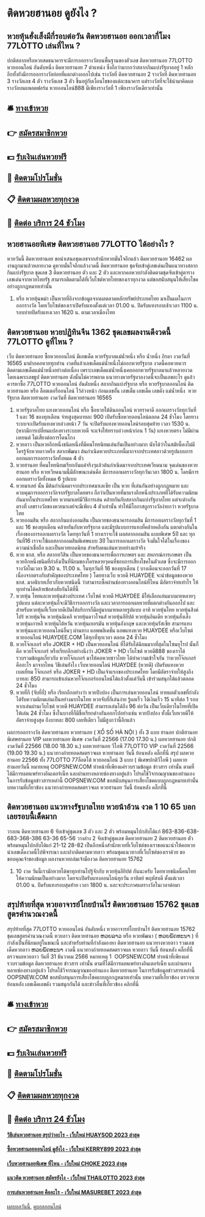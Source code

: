 # ติดหวยฮานอย ดูยังไง ?
## หวยหุ้นฮั่งเส็งมีกี่รอบต่อวัน ติดหวยฮานอย ออกเวลากี่โมง 77LOTTO เล่นที่ไหน ?
ปกติสลากหรือหวยสดธนาคารจะมีการออกรางวัลบนพื้นฐานของตัวเลข ติดหวยฮานอย 77LOTTO หวยออนไลน์ อันดับหนึ่ง ติดหวยฮานอย 7 ตำแหน่ง ซึ่งถือว่ามากกว่าสลากกินแบ่งรัฐบาลอยู่ 1 หลัก อีกทั้งยังมีการออกรางวัลย่อยที่แตกต่างออกไปเช่น รางวัลที่ ติดหวยฮานอย 2 รางวัลที่ ติดหวยฮานอย 3 รางวัลเลข 4 ตัว รางวัลเลข 3 ตัว ขึ้นอยู่กับเงื่อนไขของแต่ละธนาคาร แต่รางวัลที่จะใช้นำมาคิดผลรางวัลบนแพลตฟอร์ม หวยออนไลน์888 มีเพียงรางวัลที่ 1 เพียงรางวัลเดียวเท่านั้น

## 🛎 [ทางเข้าหวย](https://bit.ly/3BG5bNw)
## 👉 [สมัครสมาชิกหวย](https://bit.ly/3BG5bNw)
## 💵 [รับเงินเล่นหวยฟรี](https://bit.ly/3C3mvgS)
## 👑 [ติดตามโปรโมชั่น](https://bit.ly/3C3mvgS)
## 📋 [ติดตามผลหวยทุกงวด](https://bit.ly/3C3mvgS)
## 📱 [ติดต่อ บริการ 24 ชัวโมง](https://bit.ly/3C3mvgS)

## หวยฮานอยพิเศษ ติดหวยฮานอย 77LOTTO ได้อย่างไร ?
หวยวันนี้ ติดหวยฮานอย ขอนำเสนอชุดเลขจากสำนักหวยมั่นใจอีกแล้ว ติดหวยฮานอย 16462 ผลงานถูกมาแล้วหลายงวด ดูหวยมั่นใจอีกแล้วงวดนี้ ติดหวยฮานอย ชุดจับเข้าคู่เลขเด่นเป็นแนวทางสลากกินแบ่งรัฐบาล ชุดเลข 3 ติดหวยฮานอย ตัว และ 2 ตัว และหากคอหวยกำลังติดตามชุดจับเข้าคู่ตารางเลขเด่นจากหวยไทยรัฐ สามารถติดตามได้ที่เว็บไซต์หวยไทยของเราทุกงวด แต่ขอสนับสนุนให้เสี่ยงโชคอย่างถูกกฎหมายเท่านั้น
1. หรือ หวยหุ้นพม่า เป็นหวยที่อิงจากข้อมูลจากผลตลาดหลักทรัพย์ประเทศไทย มาเป็นผลในการออกรางวัล โดยเว็บไซต์ของเราเปิดรับแทงตั้งแต่เวลา 01.00 น. ปิดรับแทงรอบเช้าเวลา 1100 น. รอบบ่ายปิดรับแทงเวลา 1620 น. ตามเวลาเมืองไทย

## ติดหวยฮานอย หวยปฏิทินจีน 1362 ชุดเลขผลงานดีงวดนี้ 77LOTTO ดูที่ไหน ?
เว็บ ติดหวยฮานอย ซื้อหวยออนไลน์ มีเลขเด็ด หวยรัฐบาลแม่น้ำหนึ่ง หรือ น้ำหนึ่ง ภิรดา งวดวันที่ 16565 มาฝากคอหวยทุกท่าน งวดที่แล้วเลขเด็ดแม่น้ำหนึ่งไม่ออกหวยรัฐบาล งวดนี้คอหวยควรติดตามเลขเด็ดแม่น้ำหนึ่งอย่างต่อเนื่อง เพราะเลขเด็ดแม่น้ำหนึ่งเคยออกหวยรัฐบาลมาแล้วหลายงวด โดยเฉพาะเลขธูป ติดหวยฮานอย ดังนั้นไม่ควรพลาด แนวทางหวยรัฐบาลงวดนี้จะเป็นเลขอะไร ดูแล้วควรหาซื้อ 77LOTTO หวยออนไลน์ อันดับหนึ่ง สลากกินแบ่งรัฐบาล หรือ หวยรัฐบาลออนไลน์ ติดหวยฮานอย หรือ ล็อตเตอรี่ออนไลน์ ไว้ล่วงหน้า ก่อนเลขอั้น เลขเต็ม
เลขเด็ด เลขดัง แม่น้ำหนึ่ง  หวยรัฐบาล ติดหวยฮานอย งวดวันที่ ติดหวยฮานอย 16565
1. หวยรัฐบาลไทย แทงหวยออนไลน์ หรือ ซื้อหวยใต้ดินออนไลน์ หวยราคาดี ออกผลรางวัลทุกวันที่ 1 และ 16 ของทุกเดือน จ่ายสูงสุดบาทละ 900 เปิดรับซื้อหวยออนไลน์ตลอด 24 ชัวโมง โดยทางระบบจะเปิดรับแทงหวยล่วงหน้า 7 วัน จะปิดรับแทงหวยออนไลน์รอบสุดท้าย เวลา 1530 น. (หากมีการเปลี่ยนแปลงทางระบบหวยดี จะแจ้งให้ทราบล่วงหน้าก่อน 1 วัน) แทงหวยตรง ไม่มีผ่านเอเยนต์ ไม่เสี่ยงต่อการโดนโกง
2. หวยลาว เป็นหวยอีกหนึ่งชนิดหนึ่งที่มีคนไทยนิยมเล่นกันเป็นอย่างมาก นับได้ว่าในสมัยนี้คงไม่มีใครรู้จักหวยลาวหรือ สลากพัฒนา ต้นกำเนิดหวยประเภทนี้มากจากประเทศลาวด้วยรูปแบบการออกผลการออกรางวัลทั้งหมด 4 ตัว
3. หวยฮานอย ที่คนไทยนิยมเรียกกันแต่จริงๆแล้วต้นกำเนิดมาจากประเทศเวียดนาม จุดเด่นของหวยฮานอย หรือ หวยเวียดนามนี้มีลักษณะเด่นคือ มีการออกผลรางวัลทุกวันเวลา 1800 น. โดยมีการออกผลรางวัลทั้งหมด 6 รูปแบบ
4. หวยมาเลย์ นั้น มีต้นกำเนิดมาจากประเทศมาเลเซีย เป็น หวย ที่เล่นกันอย่างถูกกฎหมาย และควบคุมการออกรางวัลจากรัฐบาลโดยตรง ถือว่าเป็นหวยที่มาแรงอีกหนึ่งประเภทที่ได้รับความนิยมกันมากในประเทศไทย หวยมาเลย์มีวิธีการเล่น คล้ายกันกับสลากกินแบ่งรัฐบาลไทย แต่จะต่างกันตรงที่ เลขรางวัลของหวยมาเลย์จะมีเพียง 4 ตัวเท่านั้น ทำให้มีโอกาสถูกรางวัลง่ายกว่า หวยรัฐบาลไทย
5. หวยออมสิน หรือ สลากกินแบ่งออมสิน เป็นหวยของธนาคารออมสิน มีการออผลรางวัลทุกวันที่ 1 และ 16 ของทุกเดือน คล้ายกันกับหวยรัฐบาล และมีรูปแบบการแทงที่คล้ายคลึงกัน แตกต่างกันในเรื่องของการออกผลรางวัล โดยทุกวันที่ 1 ทางเราจะใช้ ผลสลากออมสิน แบบพิเศษ 5ปี และ ทุกวันที่16 เราจะใช้ผลสลากออมสินพิเศษแบบ 3ปี ในการออกผลรางวัล จึงมั่นใจได้ในเรื่องของความน่าเชื่อถือ และเป็นหวยยอดนิยม สำหรับคนเล่นหวยอย่างแท้จริง
6. หวย ธกส. หรือ สลากทวีสิน เป็นหวยของธนาคารเพื่อการเกษตร และ สหกรณ์การเกษตร เป็นหวยอีกหนึ่งชนิดที่กำลังเป็นที่นิยมของใครหลายๆคนที่ชอบการเสี่ยงโชคในตัวเลข ซึ่งจะมีการออกรางวัลในเวลา 9.30 น. 11.00 น. ในทุกวันที่ 16 ของทุกเดือน ( บางเดือนจะออกวันที่ 17 เนื่องจากตรงกับสำคัญของประเทศไทย ) โดยทางเว็บ หวยดี HUAYDEE จะนำข้อมูลของหวย ธกส. มาอธิบายเกี่ยวกับหวยชนิดนี้ ว่าสามารถซื้อผ่านช่องทางออนไลน์ที่ไหน มีอัตราจ่ายเท่าไร ให้ทุกท่านได้คล้ายข้อสงสัยกันได้ที่นี้
7. หวยหุ้น ไทยและหวยหุ้นต่างประเทศ เว็บไซต์ หวยดี HUAYDEE มีให้เลือกเล่นมากมายหลายๆรูปแบบ แต่ละหวยหุ้นก็จะมีวิธีการออกรางวัล และเวลาการออกผลหวยที่แตกต่างกันออกไป และสำหรับหวยหุ้นที่เว็บหวยดีเปิดให้บริการก็มีอยู่มากมายหลายรูปแบบ อาทิ หวยหุ้นไทย หวยหุ้นสิงค์โปร์ หวยหุ้นจีน หวยหุ้นนิเคอิ หวยหุ้นดาวโจนส์ หวยหุ้นอียิปต์ หวยหุ้นอินเดีย หวยหุ้นฮั่งเส็ง หวยหุ้นเกาหลี หวยหุ้นไต้หวัน หวยหุ้นเยอรมัน หวยหุ้นอังกฤษ และหวยหุ้นรัสเซีย สามารแทงหวยหุ้นและหวยออนไลน์อื่นๆ ผ่านทาง แอพพลิเคชั่น แอพแทงหวย HUAYDEE หรือเว็บไซต์ หวยออนไลน์ HUAYDEE.COM ได้ทุกที่ทุกเวลา ตลอด 24 ชั่วโมง
8. หวยโจ๊กเกอร์ หรือ JOKER + HD เป็นหวยออนไลน์ ที่ได้รับได้นิยมมากที่สุดในโซนยุโรป นั้นก็คือ หวยโจ๊กเกอร์ หรือเรียกอีกอย่างนึงว่า JOKER + HD เว็บไซต์ หวยดี888 ของเราได้รวบรวมข้อมูลเกี่ยวกับ หวยโจ๊กเกอร์ มาให้คอหวยชาวไทย ได้ทำความเข้าใจกัน ว่าหวยโจ๊กเกอร์คืออะไร มาจากไหน วิธีเล่นยังไง เว็บหวยออนไลน์ HUAYDEE (หวยดี) เปิดรับแทงหวยเบลเยี่ยม โจ๊กเกอร์ หรือ JOKER + HD เป็นเจ้าแรกของประเทศไทย โดยมีอัตราจ่ายให้สูงถึงบาทละ 850 สามารถเข้าเล่นหวยโจ๊กเกอร์ออนไลน์ได้แล้วตั้งแต่วันนี้ เข้าร่วมสนุกได้แล้วตลอด 24 ชั่วโมง
9. หวยยี่กี (จับยี่กี่) หรือ เรียกอีกอย่างว่า หวยปิงปอง เป็นการเล่นหวยออนไลน์ ทายผลตัวเลขที่กำลังได้รับความนิยมเล่นเป็นอย่างมากในไทย หวยจับยี่กีเล่นง่าย รู้ผลเร็ว ได้เงินเร็ว 15 นาทีต่อ 1 รอบ หากเล่นผ่านเว็บไซต์ หวยดี HUAYDEE สามารถเล่นได้ถึง 96 ต่อวัน เป็นเว็บเดียวในไทยที่เปิดให้เล่น 24 ชั่วโมง ซึ่งในบางที่ก็มีชื่อเรียกต่างกันออกไปอย่างเช่น หวยปิงปอง ทั้งนี้เว็บหวยดีให้อัตราจ่ายสูงสุด ถึงบาทละ 800 เลยทีเดียว ไม่มีสูงกว่านี้อีกแล้ว

ผลการออกรางวัล ติดหวยฮานอย หวยฮานอย ( XỔ SỐ HÀ NỘI ) ทั้ง 3 แบบ ฮานอย ปกติฮานอย พิเศษฮานอย VIP
ผลหวยฮานอย พิเศษ งวดวันที่ 22566 (17.00 17.30 น.)
ผลหวยฮานอย ปกติ งวดวันที่ 22566 (18.00 18.30 น.)
ผลหวยฮานอย วีไอพี 77LOTTO VIP งวดวันที่ 22566 (19.00 19.30 น.)
 แนวทางถ่ายทอดสดตรวจผล หวยฮานอย วันนี้ ย้อนหลัง คลิ๊กที่นี่ 
สรุป ผลหวยฮานอย 22566 ทั้ง 77LOTTO 77ล็อตโต้ หวยออนไลน์ 3 แบบ ( พิเศษปกติวีไอพี ) ผลหวยฮานอยวันนี้
หมายเหตุ OOPSNEW.COM ทำหน้าที่เพียงแค่รวบรวมข้อมูล ข่าวสาร เท่านั้น ตามที่ได้มีการเผยแพร่ทางอินเตอร์เน็ท และผ่านทางหลายช่องทางอยู่แล้ว โปรดใช้วิจารณญาณของท่านเอง ในการรับข้อมูลข่าวสารเหล่านี้ OOPSNEW.COM ขอสนับสนุนการเสี่ยงโชคแบบถูกกฎหมายเท่านั้น
บทความที่เกี่ยวข้อง
แนวทางถ่ายทอดสดตรวจผล หวยฮานอย วันนี้ ย้อนหลัง คลิ๊กที่นี่

## ติดหวยฮานอย แนวทางรัฐบาลไทย หวยน้าอ้วน งวด 1 10 65 บอกเลยรอบนี้เด็ดมาก
วางบน ติดหวยฮานอย 6 จับเข้าคู่ชุดเลข 3 ตัว และ 2 ตัว พร้อมหมุนไปกลับได้แก่
863-836-638-683-368-386
63-36
65-56
วางล่าง 2 จับเข้าคู่ชุดเลข ติดหวยฮานอย 2 ติดหวยฮานอย ตัว พร้อมหมุนไปกลับได้แก่
21-12
28-82
เป็นอีกหนึ่งสำนักหวยที่เว็บไซต์ของเราขอแนะนำให้คอหวยนำเลขเด็ดงวดนี้ไปพิจารณา และฝากติดตามหวยลาว พร้อมชุดแนวทางที่เว็บไซต์ของเราด้วย
ขอขอบคุณเจ้าของข้อมูล
ผลงานหวยถล่มเจ้ามืองวด ติดหวยฮานอย 15762

1. 10 งวด วันนี้เรามักหวยได้พาทุกท่านไปรู้จักกับ หวยหุ้นอียิปต์ กันนะครับ โดยหวยชนิดนี้คนไทยให้ความนิยมเป็นอย่างมาก โดยจะเปิดรับแทงออนไลน์ทุกวัน อาทิตย์ พฤหัสบดี ตั้งแต่เวลา 01.00 น. ปิดรับแทงรอบสุดท้าย เวลา 1800 น. และจะประกาศผลรางวัลในเวลาต่อมา

## สรุปท้ายที่สุด หวยอาจารย์โกยบ้านไร่ ติดหวยฮานอย 15762 ชุดเลขสูตรคำนวณงวดนี้
สรุปท้ายที่สุด 77LOTTO หวยออนไลน์ อันดับหนึ่ง หวยอาจารย์โกยบ้านไร่ ติดหวยฮานอย 15762 ชุดเลขสูตรคำนวณงวดนี้ หวยลาว ติดหวยฮานอย ຫວຍລາວ หรือ หวยพัฒนา ( ຫວຍພັດທະນາ ) ที่กำลังเป็นที่นิยมอยู่ในขณะนี้ และสำหรับท่านที่กำลังมองหา ติดหวยฮานอย แนวทางหวยลาว รวมเลขเด็ดหวยลาว ຫວຍພັດທະນາ งวดนี้
 แนวทางถ่ายทอดสดตรวจผล หวยลาว วันนี้ ย้อนหลัง คลิ๊กที่นี่ 
ตรวจผลหวยลาว วันที่ 31 ธันวาคม 2566
หมายเหตุ 1  OOPSNEW.COM ทำหน้าที่เพียงแค่รวบรวมข้อมูล ติดหวยฮานอย ข่าวสาร เท่านั้น ตามที่ได้มีการเผยแพร่ทางอินเตอร์เน็ท และผ่านทางหลายช่องทางอยู่แล้ว โปรดใช้วิจารณญาณของท่านเอง ติดหวยฮานอย ในการรับข้อมูลข่าวสารเหล่านี้ OOPSNEW.COM ขอสนับสนุนการเสี่ยงโชคแบบถูกกฎหมายเท่านั้น
บทความที่เกี่ยวข้อง
ตรวจหวยย้อนหลัง เลขเด็ดเลขดัง รวมสนุกกันได้ และข่าวอื่นที่เกี่ยวข้อง คลิกที่นี่

## 🛎 [ทางเข้าหวย](https://bit.ly/3BG5bNw)
## 👉 [สมัครสมาชิกหวย](https://bit.ly/3BG5bNw)
## 💵 [รับเงินเล่นหวยฟรี](https://bit.ly/3C3mvgS)
## 👑 [ติดตามโปรโมชั่น](https://bit.ly/3C3mvgS)
## 📋 [ติดตามผลหวยทุกงวด](https://bit.ly/3C3mvgS)
## 📱 [ติดต่อ บริการ 24 ชัวโมง](https://bit.ly/3C3mvgS)

#### [วิธีเล่นหวยฮานอย สรุปว่าอะไร - เว็บใหม่ HUAYSOD 2023 ล่าสุด](https://atom.io/themes/วิธีเล่นหวยฮานอย%20สรุปว่าอะไร%20-%20เว็บใหม่%20huaysod%202023%20ล่าสุด)
#### [ซื้อหวยฮานอยออนไลน์ ดูยังไง - เว็บใหม่ KERRY899 2023 ล่าสุด](https://atom.io/themes/ซื้อหวยฮานอยออนไลน์%20ดูยังไง%20-%20เว็บใหม่%20kerry899%202023%20ล่าสุด)
#### [เว็บหวยฮานอยพิเศษ ที่ไหน - เว็บใหม่ CHOKE 2023 ล่าสุด](https://atom.io/themes/เว็บหวยฮานอยพิเศษ%20ที่ไหน%20-%20เว็บใหม่%20choke%202023%20ล่าสุด)
#### [แนวคิด หวยฮานอย สมัครยังไง - เว็บใหม่ THAILOTTO 2023 ล่าสุด](https://atom.io/themes/แนวคิด%20หวยฮานอย%20สมัครยังไง%20-%20เว็บใหม่%20thailotto%202023%20ล่าสุด)
#### [การเล่นหวยฮานอย คืออะไร - เว็บใหม่ MASUREBET 2023 ล่าสุด](https://atom.io/themes/การเล่นหวยฮานอย%20คืออะไร%20-%20เว็บใหม่%20masurebet%202023%20ล่าสุด)

[ผลบอลวันนี้](https://siamsport.tv "ผลบอลวันนี้"), [ดูบอลออนไลน์](https://siamsport.tv/ดูบอลสด "ดูบอลออนไลน์")